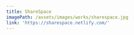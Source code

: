 ```yaml
---
title: ShareSpace
imagePath: /assets/images/works/sharespace.jpg
link: 'https://sharespace.netlify.com/'
---
```


